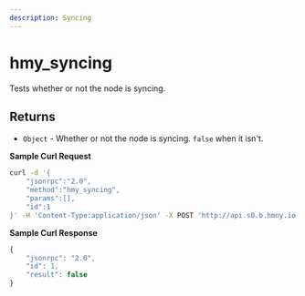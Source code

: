 ```yaml
---
description: Syncing
---
```


# hmy\_syncing

Tests whether or not the node is syncing.

## **Returns**

* `Object` - Whether or not the node is syncing. `false` when it isn't.

**Sample Curl Request**

```bash
curl -d '{
    "jsonrpc":"2.0",
    "method":"hmy_syncing",
    "params":[],
    "id":1
}' -H 'Content-Type:application/json' -X POST 'http://api.s0.b.hmny.io'
```

**Sample Curl Response**

```javascript
{
    "jsonrpc": "2.0",
    "id": 1,
    "result": false
}
```
